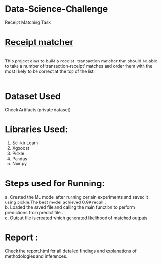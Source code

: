 # Data-Science-Challenge
Receipt Matching Task
# [Receipt matcher](https://github.com/shilpajv/Data-Science-Challenge/blob/main/Receipt%20pic.PNG)
<br>This project aims to build a receipt -transaction matcher that  should be able to take a number of‘transaction-receipt’ matches and order them with the most likely to be correct at the top of the list.<br><br>
![]()

# Dataset Used
Check Artifacts (private dataset)

# Libraries Used:
 1. Sci-kit Learn
 2. Xgboost
 3. Pickle
 4. Pandas
 5. Numpy

 
 # Steps used for Running:
 a. Created the ML model after running certain experiments and saved it using pickle.The best model achieved 0.99 recall .<br>
 b. Loaded the saved file and calling the main function to perform predictions from predict file .<br>
 c. Output file is created which generated likelihood of matched outputs <br>
 
 # Report :
 Check the report.html for all detailed findings and explanations of methodologies and inferences.

 

  
